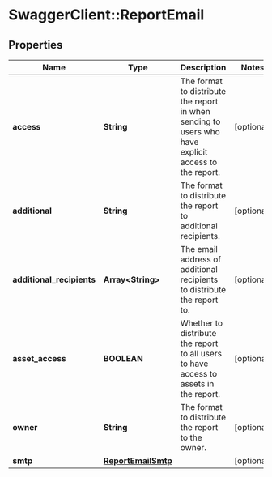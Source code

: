 # SwaggerClient::ReportEmail

## Properties
Name | Type | Description | Notes
------------ | ------------- | ------------- | -------------
**access** | **String** | The format to distribute the report in when sending to users who have explicit access to the report. | [optional] 
**additional** | **String** | The format to distribute the report to additional recipients. | [optional] 
**additional_recipients** | **Array&lt;String&gt;** | The email address of additional recipients to distribute the report to. | [optional] 
**asset_access** | **BOOLEAN** | Whether to distribute the report to all users to have access to assets in the report. | [optional] 
**owner** | **String** | The format to distribute the report to the owner. | [optional] 
**smtp** | [**ReportEmailSmtp**](ReportEmailSmtp.md) |  | [optional] 

